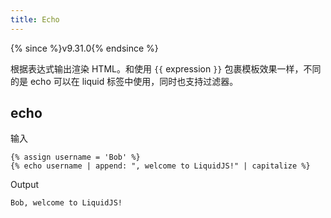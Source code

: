 ```yaml
---
title: Echo
---
```


{% since %}v9.31.0{% endsince %}

根据表达式输出渲染 HTML。和使用 `{{` expression `}}` 包裹模板效果一样，不同的是 echo 可以在 liquid 标签中使用，同时也支持过滤器。

## echo

输入
```liquid
{% assign username = 'Bob' %}
{% echo username | append: ", welcome to LiquidJS!" | capitalize %}
```

Output
```text
Bob, welcome to LiquidJS!
```
